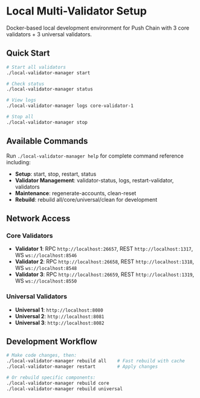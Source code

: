 # Local Multi-Validator Setup

Docker-based local development environment for Push Chain with 3 core validators + 3 universal validators.

## Quick Start

```bash
# Start all validators
./local-validator-manager start

# Check status
./local-validator-manager status

# View logs
./local-validator-manager logs core-validator-1

# Stop all
./local-validator-manager stop
```

## Available Commands

Run `./local-validator-manager help` for complete command reference including:

- **Setup**: start, stop, restart, status
- **Validator Management**: validator-status, logs, restart-validator, validators
- **Maintenance**: regenerate-accounts, clean-reset
- **Rebuild**: rebuild all/core/universal/clean for development

## Network Access

### Core Validators
- **Validator 1**: RPC `http://localhost:26657`, REST `http://localhost:1317`, WS `ws://localhost:8546`
- **Validator 2**: RPC `http://localhost:26658`, REST `http://localhost:1318`, WS `ws://localhost:8548`
- **Validator 3**: RPC `http://localhost:26659`, REST `http://localhost:1319`, WS `ws://localhost:8550`

### Universal Validators
- **Universal 1**: `http://localhost:8080`
- **Universal 2**: `http://localhost:8081`
- **Universal 3**: `http://localhost:8082`

## Development Workflow

```bash
# Make code changes, then:
./local-validator-manager rebuild all    # Fast rebuild with cache
./local-validator-manager restart        # Apply changes

# Or rebuild specific components:
./local-validator-manager rebuild core
./local-validator-manager rebuild universal
```